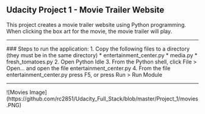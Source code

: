 ## Udacity Project 1 - Movie Trailer Website

This project creates a movie trailer website using Python programming.
When clicking the box art for the movie, the movie trailer will play.
<hr>
### Steps to run the application:
	1. Copy the following files to a directory (they must be in the same directory)
			* entertainment_center.py
			* media.py
			* fresh_tomatoes.py
	2. Open Python Idle
	3. From the Python shell, click File > Open...
	   and open the file entertainment_center.py
	4. From the file entertainment_center.py press F5,
       or press Run > Run Module

<hr>
![Movies Image](https://github.com/rc2851/Udacity_Full_Stack/blob/master/Project_1/movies.PNG)
